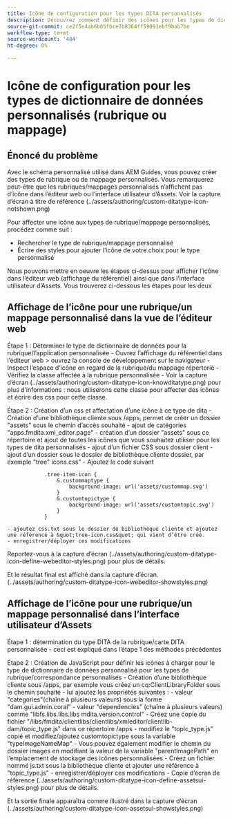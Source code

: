 ```yaml
---
title: Icône de configuration pour les types DITA personnalisés
description: Découvrez comment définir des icônes pour les types de dictionnaire personnalisés afin d’afficher leur icône sur différentes interfaces utilisateur dans AEM
source-git-commit: ce2f5e4ab6b05fbce7b8384ff59091ebf9bab7be
workflow-type: tm+mt
source-wordcount: '484'
ht-degree: 0%

---
```


# Icône de configuration pour les types de dictionnaire de données personnalisés (rubrique ou mappage)


## Énoncé du problème

Avec le schéma personnalisé utilisé dans AEM Guides, vous pouvez créer des types de rubrique ou de mappage personnalisés. Vous remarquerez peut-être que les rubriques/mappages personnalisés n’affichent pas d’icône dans l’éditeur web ou l’interface utilisateur d’Assets. Voir la capture d’écran à titre de référence  (../assets/authoring/custom-ditatype-icon-notshown.png)

Pour affecter une icône aux types de rubrique/mappage personnalisés, procédez comme suit :
- Rechercher le type de rubrique/mappage personnalisé
- Écrire des styles pour ajouter l’icône de votre choix pour le type personnalisé


Nous pouvons mettre en oeuvre les étapes ci-dessus pour afficher l’icône dans l’éditeur web (affichage du référentiel) ainsi que dans l’interface utilisateur d’Assets. Vous trouverez ci-dessous les étapes pour les deux


## Affichage de l’icône pour une rubrique/un mappage personnalisé dans la vue de l’éditeur web

Étape 1 : Déterminer le type de dictionnaire de données pour la rubrique/l’application personnalisée - Ouvrez l’affichage du référentiel dans l’éditeur web > ouvrez la console de développement sur le navigateur - Inspect l’espace d’icône en regard de la rubrique/du mappage répertorié - Vérifiez la classe affectée à la rubrique personnalisée - Voir la capture d’écran  (../assets/authoring/custom-ditatype-icon-knowditatype.png) pour plus d’informations : nous utiliserons cette classe pour affecter des icônes et écrire des css pour cette classe.

Étape 2 : Création d’un css et affectation d’une icône à ce type de dita - Création d’une bibliothèque cliente sous /apps, permet de créer un dossier &quot;assets&quot; sous le chemin d’accès souhaité - ajout de catégories &quot;apps.fmdita.xml_editor.page&quot; - création d’un dossier &quot;assets&quot; sous ce répertoire et ajout de toutes les icônes que vous souhaitez utiliser pour les types de dita personnalisés - ajout d’un fichier CSS sous dossier client - ajout d’un dossier sous le dossier de bibliothèque cliente dossier, par exemple &quot;tree&quot; icons.css&quot; - Ajoutez le code suivant

```
            .tree-item-icon {
                &.custommaptype {
                    background-image: url('assets/custommap.svg')
                }
                &.customtopictype {
                    background-image: url('assets/customtopic.svg')
                }
            }
```

    - ajoutez css.txt sous le dossier de bibliothèque cliente et ajoutez une référence à &quot;tree-icon.css&quot; qui vient d’être créé.
    - enregistrer/déployer ces modifications
Reportez-vous à la capture d’écran  (../assets/authoring/custom-ditatype-icon-define-webeditor-styles.png) pour plus de détails.

Et le résultat final est affiché dans la capture d’écran.  (../assets/authoring/custom-ditatype-icon-webeditor-showstyles.png)


## Affichage de l’icône pour une rubrique/un mappage personnalisé dans l’interface utilisateur d’Assets

Étape 1 : détermination du type DITA de la rubrique/carte DITA personnalisée - ceci est expliqué dans l’étape 1 des méthodes précédentes

Étape 2 : Création de JavaScript pour définir les icônes à charger pour le type de dictionnaire de données personnalisé pour les types de rubrique/correspondance personnalisés - Création d’une bibliothèque cliente sous /apps, par exemple vous créez un cq:ClientLibraryFolder sous le chemin souhaité - lui ajoutez les propriétés suivantes : - valeur &quot;categories&quot;(chaîne à plusieurs valeurs) sous la forme &quot;dam.gui.admin.coral&quot; - valeur &quot;dependencies&quot; (chaîne à plusieurs valeurs) comme &quot;libfs.libs.libs.libs mdita.version.control&quot; - Créez une copie du fichier &quot;/libs/fmdita/clientlibs/clientlibs/xmleditor/clientlib-dam/topic_type.js&quot; dans ce répertoire /apps - modifiez le &quot;topic_type.js&quot; copié et modifiez/ajoutez customtopictype sous la variable &quot;typeImageNameMap&quot; - Vous pouvez également modifier le chemin du dossier images en modifiant la valeur de la variable &quot;parentImagePath&quot; en l’emplacement de stockage des icônes personnalisées - Créez un fichier nommé js.txt sous la bibliothèque cliente et ajouter une référence à &quot;topic_type.js&quot; - enregistrer/déployer ces modifications - Copie d’écran de référence  (../assets/authoring/custom-ditatype-icon-define-assetsui-styles.png) pour plus de détails.

Et la sortie finale apparaîtra comme illustré dans la capture d’écran  (../assets/authoring/custom-ditatype-icon-assetsui-showstyles.png)